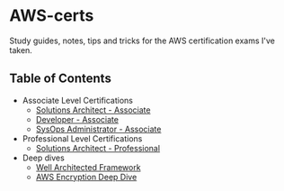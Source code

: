 # AWS-certs
Study guides, notes, tips and tricks for the AWS certification exams I've taken.

## Table of Contents

<!-- MarkdownTOC depth=4 -->

- Associate Level Certifications
    - [Solutions Architect - Associate](./associate/solutions-architect/)
    - [Developer - Associate](./associate/developer/)
    - [SysOps Administrator - Associate](./associate/sysops-administrator/)
- Professional Level Certifications
    - [Solutions Architect - Professional](./professional/solutions-architect/)
- Deep dives
	- [Well Architected Framework](./deep-dives/well-architected-framework/)
	- [AWS Encryption Deep Dive](./deep-dives/encryption/)

<!-- /MarkdownTOC -->
